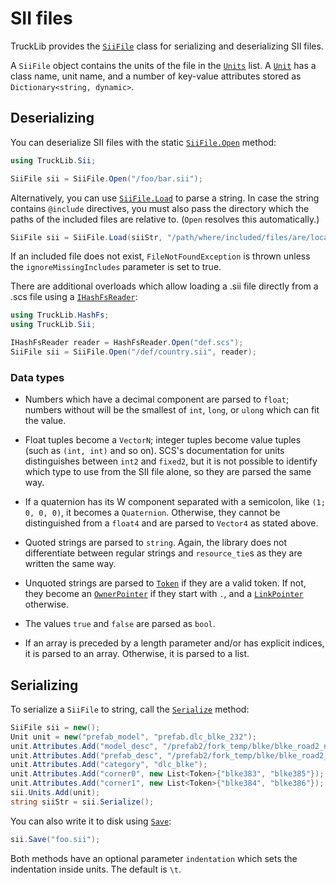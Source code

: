 # SII files

TruckLib provides the [`SiiFile`](xref:TruckLib.Sii.SiiFile) class for serializing and deserializing SII files.

A `SiiFile` object contains the units of the file in the [`Units`](xref:TruckLib.Sii.SiiFile.Units) list.
A [`Unit`](xref:TruckLib.Sii.Unit) has a class name, unit name, and a number of key-value attributes stored as `Dictionary<string, dynamic>`.


## Deserializing
You can deserialize SII files with the static [`SiiFile.Open`](xref:TruckLib.Sii.SiiFile.Open*) method:

```cs
using TruckLib.Sii;

SiiFile sii = SiiFile.Open("/foo/bar.sii");
```

Alternatively, you can use [`SiiFile.Load`](xref:TruckLib.Sii.SiiFile.Load*) to parse a string.
In case the string contains `@include` directives, you must also pass the directory which the paths
of the included files are relative to. (`Open` resolves this automatically.)

```cs
SiiFile sii = SiiFile.Load(siiStr, "/path/where/included/files/are/located");
```

If an included file does not exist, `FileNotFoundException` is thrown unless the `ignoreMissingIncludes` parameter is set to true.

There are additional overloads which allow loading a .sii file directly from a .scs file using a
[`IHashFsReader`](~/docs/TruckLib.HashFs/hashfs.md): 

```cs
using TruckLib.HashFs;
using TruckLib.Sii;

IHashFsReader reader = HashFsReader.Open("def.scs");
SiiFile sii = SiiFile.Open("/def/country.sii", reader);
```

### Data types
* Numbers which have a decimal component are parsed to `float`; numbers without will be the smallest of
`int`, `long`, or `ulong` which can fit the value.

* Float tuples become a `VectorN`; integer tuples become value tuples (such as `(int, int)` and so on). SCS's documentation
for units distinguishes between `int2` and `fixed2`, but it is not possible to identify which type to use from the SII file alone,
so they are parsed the same way.

* If a quaternion has its W component separated with a semicolon, like `(1; 0, 0, 0)`, it becomes a `Quaternion`.
Otherwise, they cannot be distinguished from a `float4` and are parsed to `Vector4` as stated above.

* Quoted strings are parsed to `string`. Again, the library does not differentiate between regular strings
and `resource_tie`s as they are written the same way.

* Unquoted strings are parsed to [`Token`](xref:TruckLib.Token) if they are a valid token. If not,
they become an [`OwnerPointer`](xref:TruckLib.Sii.OwnerPointer) if they start with `.`, and a
[`LinkPointer`](xref:TruckLib.Sii.LinkPointer) otherwise.

* The values `true` and `false` are parsed as `bool`.

* If an array is preceded by a length parameter and/or has explicit indices, it is parsed to an array. Otherwise, it is
parsed to a list.

## Serializing
To serialize a `SiiFile` to string, call the [`Serialize`](xref:TruckLib.Sii.SiiFile.Serialize*) method:

```cs
SiiFile sii = new();
Unit unit = new("prefab_model", "prefab.dlc_blke_232");
unit.Attributes.Add("model_desc", "/prefab2/fork_temp/blke/blke_road2_no_offset_tram_to_road2_tram.pmd");
unit.Attributes.Add("prefab_desc", "/prefab2/fork_temp/blke/blke_road2_no_offset_tram_to_road2_tram.pmd");
unit.Attributes.Add("category", "dlc_blke");
unit.Attributes.Add("corner0", new List<Token>{"blke383", "blke385"});
unit.Attributes.Add("corner1", new List<Token>{"blke384", "blke386"});
sii.Units.Add(unit);
string siiStr = sii.Serialize();
```

You can also write it to disk using [`Save`](xref:TruckLib.Sii.SiiFile.Serialize*):

```cs
sii.Save("foo.sii");
```

Both methods have an optional parameter `indentation` which sets the indentation inside units. The default is `\t`.